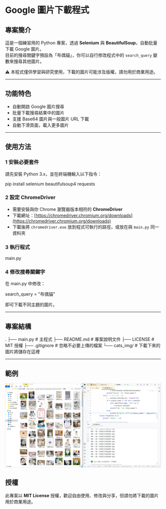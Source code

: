 # Google 圖片下載程式 

## 專案簡介
這是一個練習用的 Python 專案，透過 **Selenium** 與 **BeautifulSoup**，自動批量下載 Google 圖片。  
目前的搜尋關鍵字預設為「布偶貓」，你可以自行修改程式中的 `search_query` 變數來搜尋其他圖片。  

⚠️ 本程式僅供學習與研究使用，下載的圖片可能涉及版權，請勿用於商業用途。

---

##  功能特色
- 自動開啟 Google 圖片搜尋
- 批量下載搜尋結果中的圖片
- 支援 Base64 圖片與一般圖片 URL 下載
- 自動下滑頁面，載入更多圖片

---

##  使用方法

### 1 安裝必要套件
請先安裝 Python 3.x，並在終端機輸入以下指令：

pip install selenium beautifulsoup4 requests


### 2 設定 ChromeDriver

* 需要安裝與你 Chrome 瀏覽器版本相符的 **ChromeDriver**
* 下載網址：[https://chromedriver.chromium.org/downloads](https://chromedriver.chromium.org/downloads)
* 下載後將 `chromedriver.exe` 放到程式可執行的路徑，或放在與 `main.py` 同一資料夾

### 3 執行程式

main.py

### 4 修改搜尋關鍵字

在 main.py 中修改：


search_query = "布偶貓"

即可下載不同主題的圖片。

---

##  專案結構


.
├── main.py          # 主程式
├── README.md        # 專案說明文件
├── LICENSE          # MIT 授權
├── .gitignore       # 忽略不必要上傳的檔案
└── cats_img/        # 下載下來的圖片將儲存在這裡


---

##  範例

![範例](assets/google-image-downloader.jpg)

## 授權

此專案以 **MIT License** 授權，歡迎自由使用、修改與分享，但請勿將下載的圖片用於商業用途。

